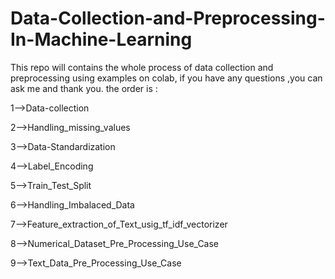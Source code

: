 # Data-Collection-and-Preprocessing-In-Machine-Learning
This repo will contains the whole process of data collection and preprocessing using examples on colab, if you have any questions ,you can ask me and thank you.
the order is :

1-->Data-collection

2-->Handling_missing_values

3-->Data-Standardization

4-->Label_Encoding 

5-->Train_Test_Split

6-->Handling_Imbalaced_Data

7-->Feature_extraction_of_Text_usig_tf_idf_vectorizer

8-->Numerical_Dataset_Pre_Processing_Use_Case

9-->Text_Data_Pre_Processing_Use_Case
